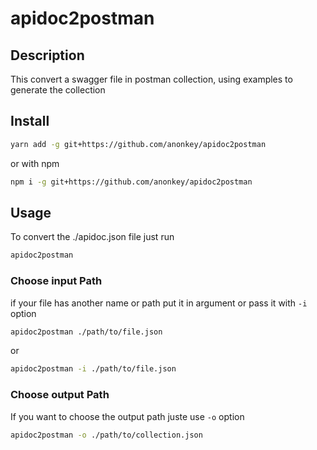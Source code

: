 
# apidoc2postman

## Description

This convert a swagger file in postman collection, using examples to generate the collection

## Install

```sh
yarn add -g git+https://github.com/anonkey/apidoc2postman
```
or with npm

```sh
npm i -g git+https://github.com/anonkey/apidoc2postman
```

## Usage

To convert the ./apidoc.json file just run

```sh
apidoc2postman
```

### Choose input Path

if your file has another name or path put it in argument or pass it with `-i` option

```sh
apidoc2postman ./path/to/file.json
```

or

```sh
apidoc2postman -i ./path/to/file.json
```

### Choose output Path

If you want to choose the output path juste use `-o` option

```sh
apidoc2postman -o ./path/to/collection.json
```
